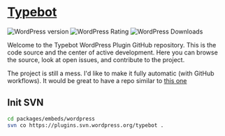 # [Typebot](https://www.typebot.io "Typebot")

![WordPress version](https://img.shields.io/wordpress/plugin/v/typebot.svg) ![WordPress Rating](https://img.shields.io/wordpress/plugin/r/typebot.svg) ![WordPress Downloads](https://img.shields.io/wordpress/plugin/dt/typebot.svg)

Welcome to the Typebot WordPress Plugin GitHub repository. This is the code source and the center of active development. Here you can browse the source, look at open issues, and contribute to the project.

The project is still a mess. I'd like to make it fully automatic (with GitHub workflows). It would be great to have a repo similar to [this one](https://github.com/plausible/wordpress)

## Init SVN

```sh
cd packages/embeds/wordpress
svn co https://plugins.svn.wordpress.org/typebot .
```
